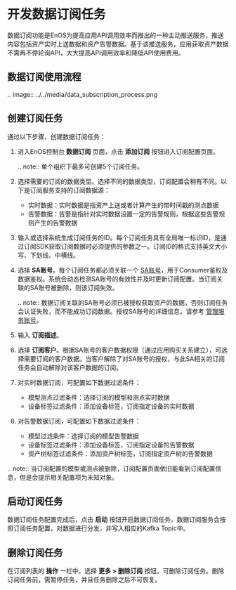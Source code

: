 # 开发数据订阅任务
数据订阅功能是EnOS为提高应用API调用效率而推出的一种主动推送服务，推送内容包括资产实时上送数据和资产告警数据。基于该推送服务，应用获取资产数据不需再不停轮询API，大大提高API调用效率和降低API使用费用。

## 数据订阅使用流程
.. image:: ../../media/data_subscription_process.png

## 创建订阅任务
通过以下步骤，创建数据订阅任务：

1. 进入EnOS控制台 **数据订阅** 页面，点击 **添加订阅** 按钮进入订阅配置页面。

   .. note:: 单个组织下最多可创建5个订阅任务。

2. 选择需要的订阅的数据类型。选择不同的数据类型，订阅配置会稍有不同。以下是订阅服务支持的订阅数据源：
   - 实时数据：实时数据是指资产上送或者计算产生的带时间戳的测点数据
   - 告警数据：告警是指针对实时数据设置一定的告警规则，根据这些告警规则产生的告警数据

3. 输入或选择系统生成订阅任务的ID。每个订阅任务具有全局唯一标识ID，是通过订阅SDK获取订阅数据时必须提供的参数之一。订阅ID的格式支持英文大小写、下划线、中横线。

4. 选择 **SA账号**。每个订阅任务都必须关联一个 [SA账号](/docs/app-development/zh_CN/latest/managing_apps.html)，用于Consumer鉴权及数据鉴权。系统会动态检测SA账号的有效性并及时更新订阅配置。当订阅关联的SA账号被删除，则该订阅失效。

   .. note:: 数据订阅关联的SA账号必须已被授权获取资产的数据，否则订阅任务会认证失败，而不能成功订阅数据。授权SA账号的详细信息，请参考 [管理服务账号](/docs/iam/zh_CN/latest/howto/service_account/managing_service_account.html)。

5. 输入 **订阅描述**。

6. 选择 **订阅客户**。根据SA账号的客户数据权限（通过应用购买关系建立），可选择需要订阅的客户数据。当客户解除了对SA账号的授权，与此SA相关的订阅任务会自动解除对该客户数据的订阅。

7. 对实时数据订阅，可配置如下数据过滤条件：

   - 模型测点过滤条件：选择订阅的模型和测点实时数据
   - 设备标签过滤条件：添加设备标签，订阅指定设备的实时数据

8. 对告警数据订阅，可配置如下数据过滤条件：

   - 模型过滤条件：选择订阅的模型告警数据
   - 设备标签过滤条件：添加设备标签，订阅指定设备的告警数据
   - 资产树标签过滤条件：添加资产树标签，订阅指定资产树的告警数据

.. note:: 当订阅配置的模型或测点被删除，订阅配置页面依旧能看到订阅配置信息，但是会提示相关配置项为未知对象。

## 启动订阅任务

数据订阅任务配置完成后，点击 **启动** 按钮开启数据订阅任务。数据订阅服务会按照订阅任务配置，对数据进行分发，并写入相应的Kafka Topic中。

## 删除订阅任务

在订阅列表的 **操作** 一栏中，选择 **更多 > 删除订阅** 按钮，可删除订阅任务。删除订阅任务前，需暂停任务，并且任务删除之后不可恢复。
